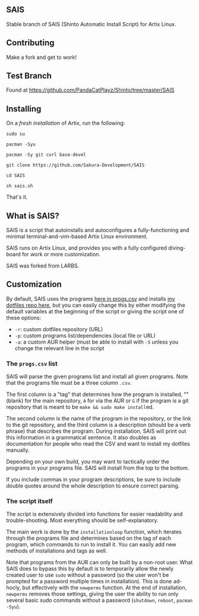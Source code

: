 ## SAIS
Stable branch of SAIS (Shinto Automatic Install Script) for Artix Linux.

## Contributing
Make a fork and get to work!

## Test Branch
Found at https://github.com/PandaCatPlayz/Shinto/tree/master/SAIS

## Installing
On a *fresh installation* of Artix, run the following:

```
sudo su

pacman -Syu

pacman -Sy git curl base-devel

git clone https://github.com/Sakura-Development/SAIS

cd SAIS

sh sais.sh
```

That's it.

## What is SAIS?
SAIS is a script that autoinstalls and autoconfigures a fully-functioning
and minimal terminal-and-vim-based Artix Linux environment.

SAIS runs on Artix Linux, and provides you with a fully configured diving-board
for work or more customization.

SAIS was forked from LARBS.

## Customization

By default, SAIS uses the programs [here in progs.csv](progs.csv) and installs
[my dotfiles repo here](https://github.com/lukesmithxyz/voidrice),
but you can easily change this by either modifying the default variables at the
beginning of the script or giving the script one of these options:

- `-r`: custom dotfiles repository (URL)
- `-p`: custom programs list/dependencies (local file or URL)
- `-a`: a custom AUR helper (must be able to install with `-S` unless you
  change the relevant line in the script

### The `progs.csv` list

SAIS will parse the given programs list and install all given programs. Note
that the programs file must be a three column `.csv`.

The first column is a "tag" that determines how the program is installed, ""
(blank) for the main repository, `A` for via the AUR or `G` if the program is a
git repository that is meant to be `make && sudo make install`ed.

The second column is the name of the program in the repository, or the link to
the git repository, and the third column is a description (should be a verb
phrase) that describes the program. During installation, SAIS will print out
this information in a grammatical sentence. It also doubles as documentation
for people who read the CSV and want to install my dotfiles manually.

Depending on your own build, you may want to tactically order the programs in
your programs file. SAIS will install from the top to the bottom.

If you include commas in your program descriptions, be sure to include double
quotes around the whole description to ensure correct parsing.

### The script itself

The script is extensively divided into functions for easier readability and
trouble-shooting. Most everything should be self-explanatory.

The main work is done by the `installationloop` function, which iterates
through the programs file and determines based on the tag of each program,
which commands to run to install it. You can easily add new methods of
installations and tags as well.

Note that programs from the AUR can only be built by a non-root user. What
SAIS does to bypass this by default is to temporarily allow the newly created
user to use `sudo` without a password (so the user won't be prompted for a
password multiple times in installation). This is done ad-hocly, but
effectively with the `newperms` function. At the end of installation,
`newperms` removes those settings, giving the user the ability to run only
several basic sudo commands without a password (`shutdown`, `reboot`,
`pacman -Syu`).
